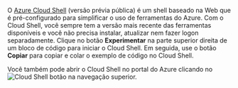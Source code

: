 O [Azure Cloud Shell](https://docs.microsoft.com/azure/cloud-shell/quickstart) (versão prévia pública) é um shell baseado na Web que é pré-configurado para simplificar o uso de ferramentas do Azure. Com o Cloud Shell, você sempre tem a versão mais recente das ferramentas disponíveis e você não precisa instalar, atualizar nem fazer logon separadamente. Clique no botão **Experimentar** na parte superior direita de um bloco de código para iniciar o Cloud Shell. Em seguida, use o botão **Copiar** para copiar e colar o exemplo de código no Cloud Shell.

Você também pode abrir o Cloud Shell no portal do Azure clicando no ![Cloud Shell](../media/cloud-shell-try-it/cs-button.png) botão na navegação superior. 
 



